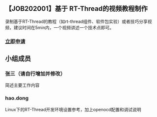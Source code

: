 ## 【JOB202001】基于 RT-Thread的视频教程制作

录制基于RT-Thread的教程（如rt-thread组件、软件包实验）或者技巧分享视频，建议时间在5min内，一个视频讲述一个技术点即可。

### [立即申请]( https://github.com/RT-Thread/community-activities/edit/master/2020/JOB202001.md )

## 小组成员

### 张三（请自行增加并修改）

简述主要工作内容

### hao.dong

Linux下的RT-Thread开发环境设置参考，加上openocd配置和调试说明

